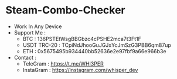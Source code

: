 # Steam-Combo-Checker
- Work In Any Device
- Support Me :
  - BTC : 136PSTEtWsgBBGbzc4cPSHE2mca7t3Ft1F
  - USDT TRC-20 : TCpiNdJhooGuJGJxYcJmSzG3PBB6qm87up
  - ETH : 0x5675495b934440bb52636e2e97fbf9a66e966b3e
- Contact :
  - TeleGram : https://t.me/WHI3PER
  - InstaGram : https://instagram.com/whisper_dev
